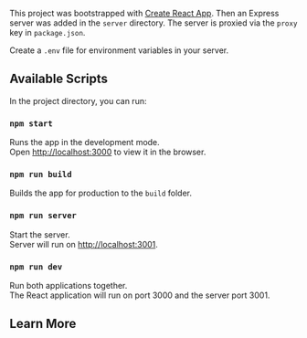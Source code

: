 This project was bootstrapped with [Create React App](https://github.com/facebook/create-react-app). Then an Express server was added in the `server` directory. The server is proxied via the `proxy` key in `package.json`.

Create a `.env` file for environment variables in your server.

## Available Scripts

In the project directory, you can run:

### `npm start`

Runs the app in the development mode.<br />
Open [http://localhost:3000](http://localhost:3000) to view it in the browser.

### `npm run build`

Builds the app for production to the `build` folder.

### `npm run server`

Start the server.<br />
Server will run on [http://localhost:3001](http://localhost:3001).

### `npm run dev`

Run both applications together.<br />
The React application will run on port 3000 and the server port 3001.

## Learn More
